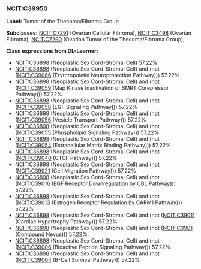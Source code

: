 
### [NCIT:C39950](http://purl.obolibrary.org/obo/NCIT_C39950)
**Label:** Tumor of the Thecoma/Fibroma Group

**Subclasses:** [NCIT:C7291](http://purl.obolibrary.org/obo/NCIT_C7291) (Ovarian Cellular Fibroma), [NCIT:C3498](http://purl.obolibrary.org/obo/NCIT_C3498) (Ovarian Fibroma), [NCIT:C7290](http://purl.obolibrary.org/obo/NCIT_C7290) (Ovarian Tumor of the Thecoma/Fibroma Group), 

**Class expressions from DL-Learner:**

- [NCIT:C36898](http://purl.obolibrary.org/obo/NCIT_C36898) (Neoplastic Sex Cord-Stromal Cell) 57.22%
- [NCIT:C36898](http://purl.obolibrary.org/obo/NCIT_C36898) (Neoplastic Sex Cord-Stromal Cell) and (not ([NCIT:C39066](http://purl.obolibrary.org/obo/NCIT_C39066) (Erythropoietin Neuroprotection Pathway))) 57.22%
- [NCIT:C36898](http://purl.obolibrary.org/obo/NCIT_C36898) (Neoplastic Sex Cord-Stromal Cell) and (not ([NCIT:C39059](http://purl.obolibrary.org/obo/NCIT_C39059) (Map Kinase Inactivation of SMRT Corepressor Pathway))) 57.22%
- [NCIT:C36898](http://purl.obolibrary.org/obo/NCIT_C36898) (Neoplastic Sex Cord-Stromal Cell) and (not ([NCIT:C39058](http://purl.obolibrary.org/obo/NCIT_C39058) (EGF Signaling Pathway))) 57.22%
- [NCIT:C36898](http://purl.obolibrary.org/obo/NCIT_C36898) (Neoplastic Sex Cord-Stromal Cell) and (not ([NCIT:C39056](http://purl.obolibrary.org/obo/NCIT_C39056) (Vesicle Transport Pathway))) 57.22%
- [NCIT:C36898](http://purl.obolibrary.org/obo/NCIT_C36898) (Neoplastic Sex Cord-Stromal Cell) and (not ([NCIT:C39055](http://purl.obolibrary.org/obo/NCIT_C39055) (Phospholipid Signaling Pathway))) 57.22%
- [NCIT:C36898](http://purl.obolibrary.org/obo/NCIT_C36898) (Neoplastic Sex Cord-Stromal Cell) and (not ([NCIT:C39054](http://purl.obolibrary.org/obo/NCIT_C39054) (Extracellular Matrix Binding Pathway))) 57.22%
- [NCIT:C36898](http://purl.obolibrary.org/obo/NCIT_C36898) (Neoplastic Sex Cord-Stromal Cell) and (not ([NCIT:C39040](http://purl.obolibrary.org/obo/NCIT_C39040) (CTCF Pathway))) 57.22%
- [NCIT:C36898](http://purl.obolibrary.org/obo/NCIT_C36898) (Neoplastic Sex Cord-Stromal Cell) and (not ([NCIT:C39021](http://purl.obolibrary.org/obo/NCIT_C39021) (Cell Migration Pathway))) 57.22%
- [NCIT:C36898](http://purl.obolibrary.org/obo/NCIT_C36898) (Neoplastic Sex Cord-Stromal Cell) and (not ([NCIT:C39016](http://purl.obolibrary.org/obo/NCIT_C39016) (EGF Receptor Downregulation by CBL Pathway))) 57.22%
- [NCIT:C36898](http://purl.obolibrary.org/obo/NCIT_C36898) (Neoplastic Sex Cord-Stromal Cell) and (not ([NCIT:C39013](http://purl.obolibrary.org/obo/NCIT_C39013) (Estrogen Receptor Regulation by CARM1 Pathway))) 57.22%
- [NCIT:C36898](http://purl.obolibrary.org/obo/NCIT_C36898) (Neoplastic Sex Cord-Stromal Cell) and (not ([NCIT:C39011](http://purl.obolibrary.org/obo/NCIT_C39011) (Cardiac Hypertrophy Pathway))) 57.22%
- [NCIT:C36898](http://purl.obolibrary.org/obo/NCIT_C36898) (Neoplastic Sex Cord-Stromal Cell) and (not ([NCIT:C3901](http://purl.obolibrary.org/obo/NCIT_C3901) (Compound Nevus))) 57.22%
- [NCIT:C36898](http://purl.obolibrary.org/obo/NCIT_C36898) (Neoplastic Sex Cord-Stromal Cell) and (not ([NCIT:C39006](http://purl.obolibrary.org/obo/NCIT_C39006) (Bioactive Peptide Signaling Pathway))) 57.22%
- [NCIT:C36898](http://purl.obolibrary.org/obo/NCIT_C36898) (Neoplastic Sex Cord-Stromal Cell) and (not ([NCIT:C39004](http://purl.obolibrary.org/obo/NCIT_C39004) (B-Cell Survival Pathway))) 57.22%


